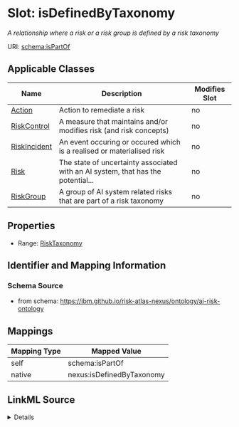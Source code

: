 

# Slot: isDefinedByTaxonomy


_A relationship where a risk or a risk group is defined by a risk taxonomy_





URI: [schema:isPartOf](http://schema.org/isPartOf)



<!-- no inheritance hierarchy -->





## Applicable Classes

| Name | Description | Modifies Slot |
| --- | --- | --- |
| [Action](Action.md) | Action to remediate a risk |  no  |
| [RiskControl](RiskControl.md) | A measure that maintains and/or modifies risk (and risk concepts) |  no  |
| [RiskIncident](RiskIncident.md) | An event occuring or occured which is a realised or materialised risk |  no  |
| [Risk](Risk.md) | The state of uncertainty associated with an AI system, that has the potential... |  no  |
| [RiskGroup](RiskGroup.md) | A group of AI system related risks that are part of a risk taxonomy |  no  |







## Properties

* Range: [RiskTaxonomy](RiskTaxonomy.md)





## Identifier and Mapping Information







### Schema Source


* from schema: https://ibm.github.io/risk-atlas-nexus/ontology/ai-risk-ontology




## Mappings

| Mapping Type | Mapped Value |
| ---  | ---  |
| self | schema:isPartOf |
| native | nexus:isDefinedByTaxonomy |




## LinkML Source

<details>
```yaml
name: isDefinedByTaxonomy
description: A relationship where a risk or a risk group is defined by a risk taxonomy
from_schema: https://ibm.github.io/risk-atlas-nexus/ontology/ai-risk-ontology
rank: 1000
slot_uri: schema:isPartOf
alias: isDefinedByTaxonomy
domain_of:
- RiskGroup
- Risk
- RiskControl
- Action
- RiskIncident
range: RiskTaxonomy

```
</details>